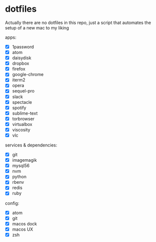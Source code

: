 # dotfiles
Actually there are no dotfiles in this repo, just a script that automates the setup of a new mac to my liking

apps:
- [x] 1password
- [x] atom
- [x] daisydisk
- [x] dropbox
- [x] firefox
- [x] google-chrome
- [x] iterm2
- [x] opera
- [x] sequel-pro
- [x] slack
- [x] spectacle
- [x] spotify
- [x] sublime-text
- [x] torbrowser
- [x] virtualbox
- [x] viscosity
- [x] vlc

services & dependencies:
- [x] git
- [x] imagemagik
- [x] mysql56
- [x] nvm
- [x] python
- [x] rbenv
- [x] redis
- [x] ruby

config:
- [x] atom
- [x] git
- [x] macos dock
- [x] macos UX
- [x] zsh
